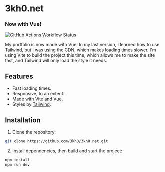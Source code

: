 # 3kh0.net
### Now with Vue!

![GitHub Actions Workflow Status](https://img.shields.io/github/actions/workflow/status/3kh0/3kh0.net/testbuild.yml?label=Build)

My portfolio is now made with Vue! In my last version, I learned how to use Tailwind, but I was using the CDN, which makes loading times slower. I'm using Vite to build the project this time, which allows me to make the site fast, and Tailwind will only load the style it needs.

## Features

- Fast loading times.
- Responsive, to an extent.
- Made with [Vite](https://vitejs.dev/) and [Vue](https://vuejs.org/).
- Styles by [Tailwind](https://tailwindcss.com/).

## Installation

1. Clone the repository: 
```bash
git clone https://github.com/3kh0/3kh0.net.git
```
2. Install dependencies, then build and start the project: 
```bash
npm install
npm run dev
```